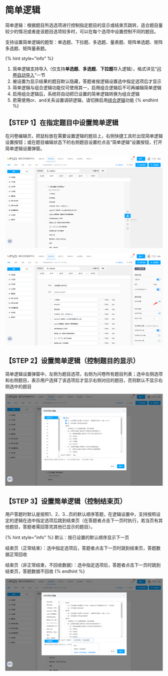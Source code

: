 # 简单逻辑

简单逻辑：根据题目所选选项进行控制指定题目的显示或结束页跳转，适合题目量较少的情况或者是该题目选项较多时，可以在每个选项中设置控制不同的题目。

支持设置简单逻辑的题型：单选题、下拉题、多选题、量表题、矩阵单选题、矩阵多选题、矩阵量表题。

{% hint style="info" %}
1. 简单逻辑支持导入（仅支持**单选题**、**多选题**、**下拉题**导入逻辑），格式详见“[问卷自动导入](../chuang-jian-wen-juan/dao-ru-wen-juan/)”一节
2. 被设置为显示结果的题目默认隐藏，答题者按逻辑设置选中指定选项后才显示
3. 简单逻辑与组合逻辑功能仅可使用其一，启用组合逻辑后不可再编辑简单逻辑
4. 启用组合逻辑后，系统将自动把已设置的简单逻辑转换为组合逻辑
5. 若需使用or、and关系设置调研逻辑，请切换启用[组合逻辑](zu-he-luo-ji.md)功能
{% endhint %}

## 【STEP 1】在指定题目中设置简单逻辑

在问卷编辑页，把鼠标放在需要设置逻辑的题目上，右侧快捷工具栏出现简单逻辑设置按钮；或在题目编辑状态下的右侧题目设置栏点击“简单逻辑”设置按钮，打开简单逻辑设置弹窗。

![快捷工具栏-简单逻辑](<../../.gitbook/assets/image (102) (1).png>)

![题目设置-简单逻辑](<../../.gitbook/assets/image (565).png>)

## 【STEP 2】设置简单逻辑（控制题目的显示）

简单逻辑设置弹窗中，左侧为题目选项，右侧为问卷所有题目列表；选中左侧选项和右侧题目，表示用户选择了该选项后才显示右侧对应的题目，否则默认不显示右侧选中的题目

![简单逻辑设置](<../../.gitbook/assets/image (41).png>)

## 【STEP 3】设置简单逻辑（控制结束页）

用户答题时默认是按照1、2、3…页的默认顺序答题，在逻辑设置中，支持按照设定的逻辑在选中指定选项后跳到结束页（在答题者点击下一页时执行，若当页有其他题目，答题者需回答完其他已显示的题目）。

{% hint style="info" %}
默认：按已设置的默认顺序显示下一页

结束页（正常结束）：选中指定选项后，答题者点击下一页时跳到结束页，答题数据正常回收

结束页（非正常结束，不回收数据）：选中指定选项后，答题者点击下一页时跳到结束页，答题数据不回收
{% endhint %}

![简单逻辑设置](<../../.gitbook/assets/image (634).png>)
